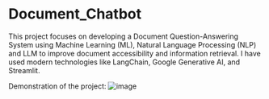# Document_Chatbot
This project focuses on developing a Document Question-Answering System using Machine Learning (ML), Natural Language Processing (NLP) and LLM to improve document accessibility and information retrieval. I have used modern technologies like LangChain, Google Generative AI, and Streamlit.

Demonstration of the project:
![image](https://github.com/user-attachments/assets/4b569db6-1eea-4b59-98f0-b27de29acab7)
